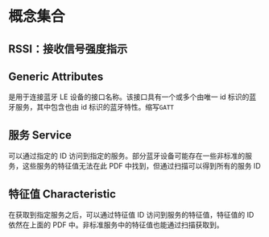 # 概念集合
<p id="3ydannxAfzqEFnHw9Z4P4w">

## RSSI：接收信号强度指示

</p>


<p id="DCuPQy4sFAdSr4J4W1gu6">



</p>


<p id="94jhH6ZuqaEtsytdMnyNSt">

## Generic Attributes

</p>


<p id="qpNFN4UfT4Eh1XQ3q5G7w7">

是用于连接蓝牙 LE 设备的接口名称。该接口具有一个或多个由唯一 id 标识的蓝牙服务，其中包含也由 id 标识的蓝牙特性。缩写`GATT`

</p>


<p id="wCyMGEX6ghTBzNJuFDn4DS">

## 服务 Service

</p>


<p id="gVRGk3joWKNbEFKZCCjYVd">

可以通过指定的 ID 访问到指定的服务。部分蓝牙设备可能存在一些非标准的服务，这些服务的特征值无法在此 PDF 中找到，但通过扫描可以得到所有的服务 ID

</p>


<p id="ceULMxjAMLkBpetKtZBTKD">



</p>


<p id="vk4V6V3xEbyKU4WatZ4Aba">

## 特征值 Characteristic

</p>


<p id="64MFd8pkg9iAThaayzgzik">

在获取到指定服务之后，可以通过特征值 ID 访问到服务的特征值，特征值的 ID 依然在上面的 PDF 中。非标准服务中的特征值也能通过扫描获取到。

</p>


<p id="jVvKYQsNXuec1D1oMKx4BC">



</p>


